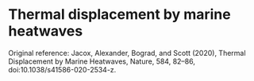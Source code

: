 # Thermal displacement by marine heatwaves
Original reference:
Jacox, Alexander, Bograd, and Scott (2020), Thermal Displacement by Marine Heatwaves, Nature, 584, 82–86, doi:10.1038/s41586-020-2534-z.
